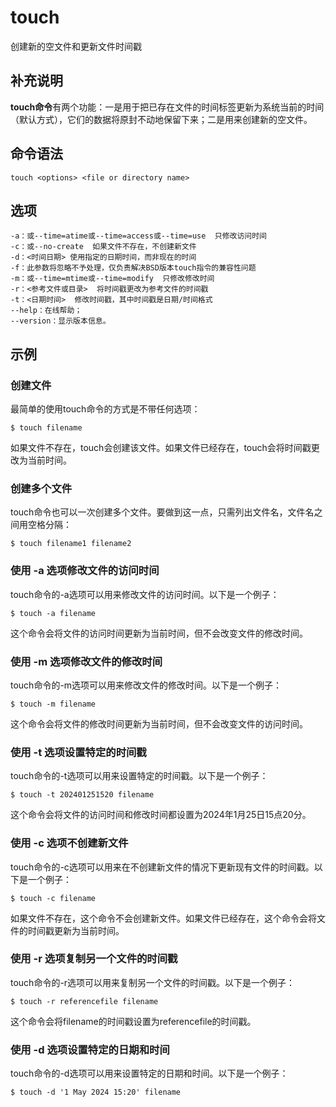 touch
===

创建新的空文件和更新文件时间戳

## 补充说明

**touch命令**有两个功能：一是用于把已存在文件的时间标签更新为系统当前的时间（默认方式），它们的数据将原封不动地保留下来；二是用来创建新的空文件。

##  命令语法

```shell
touch <options> <file or directory name>
```

##  选项

```shell
-a：或--time=atime或--time=access或--time=use  只修改访问时间
-c：或--no-create  如果文件不存在，不创建新文件
-d：<时间日期> 使用指定的日期时间，而非现在的时间
-f：此参数将忽略不予处理，仅负责解决BSD版本touch指令的兼容性问题
-m：或--time=mtime或--time=modify  只修改修改时间
-r：<参考文件或目录>  将时间戳更改为参考文件的时间戳
-t：<日期时间>  修改时间戳，其中时间戳是日期/时间格式
--help：在线帮助；
--version：显示版本信息。
```

## 示例

### 创建文件

最简单的使用touch命令的方式是不带任何选项：

```shell
$ touch filename
```

如果文件不存在，touch会创建该文件。如果文件已经存在，touch会将时间戳更改为当前时间。

### 创建多个文件

touch命令也可以一次创建多个文件。要做到这一点，只需列出文件名，文件名之间用空格分隔：

```shell
$ touch filename1 filename2
```

### 使用 -a 选项修改文件的访问时间

touch命令的-a选项可以用来修改文件的访问时间。以下是一个例子：

```shell
$ touch -a filename
```

这个命令会将文件的访问时间更新为当前时间，但不会改变文件的修改时间。

### 使用 -m 选项修改文件的修改时间

touch命令的-m选项可以用来修改文件的修改时间。以下是一个例子：

```shell
$ touch -m filename
```

这个命令会将文件的修改时间更新为当前时间，但不会改变文件的访问时间。

### 使用 -t 选项设置特定的时间戳

touch命令的-t选项可以用来设置特定的时间戳。以下是一个例子：

```shell
$ touch -t 202401251520 filename
```

这个命令会将文件的访问时间和修改时间都设置为2024年1月25日15点20分。

### 使用 -c 选项不创建新文件

touch命令的-c选项可以用来在不创建新文件的情况下更新现有文件的时间戳。以下是一个例子：

```shell
$ touch -c filename
```

如果文件不存在，这个命令不会创建新文件。如果文件已经存在，这个命令会将文件的时间戳更新为当前时间。

### 使用 -r 选项复制另一个文件的时间戳

touch命令的-r选项可以用来复制另一个文件的时间戳。以下是一个例子：

```shell
$ touch -r referencefile filename
```

这个命令会将filename的时间戳设置为referencefile的时间戳。

### 使用 -d 选项设置特定的日期和时间

touch命令的-d选项可以用来设置特定的日期和时间。以下是一个例子：

```shell
$ touch -d '1 May 2024 15:20' filename
```

